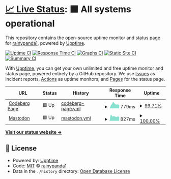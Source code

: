 # [📈 Live Status](https://rainypanda1.github.io/uptime): <!--live status--> **🟩 All systems operational**

This repository contains the open-source uptime monitor and status page for [rainypanda1](https://rainypanda1.github.io/uptime), powered by [Upptime](https://github.com/upptime/upptime).

[![Uptime CI](https://github.com/rainypanda1/uptime/workflows/Uptime%20CI/badge.svg)](https://github.com/rainypanda1/uptime/actions?query=workflow%3A%22Uptime+CI%22)
[![Response Time CI](https://github.com/rainypanda1/uptime/workflows/Response%20Time%20CI/badge.svg)](https://github.com/rainypanda1/uptime/actions?query=workflow%3A%22Response+Time+CI%22)
[![Graphs CI](https://github.com/rainypanda1/uptime/workflows/Graphs%20CI/badge.svg)](https://github.com/rainypanda1/uptime/actions?query=workflow%3A%22Graphs+CI%22)
[![Static Site CI](https://github.com/rainypanda1/uptime/workflows/Static%20Site%20CI/badge.svg)](https://github.com/rainypanda1/uptime/actions?query=workflow%3A%22Static+Site+CI%22)
[![Summary CI](https://github.com/rainypanda1/uptime/workflows/Summary%20CI/badge.svg)](https://github.com/rainypanda1/uptime/actions?query=workflow%3A%22Summary+CI%22)

With [Upptime](https://upptime.js.org), you can get your own unlimited and free uptime monitor and status page, powered entirely by a GitHub repository. We use [Issues](https://github.com/rainypanda1/uptime/issues) as incident reports, [Actions](https://github.com/rainypanda1/uptime/actions) as uptime monitors, and [Pages](https://rainypanda1.github.io/uptime) for the status page.

<!--start: status pages-->
<!-- This summary is generated by Upptime (https://github.com/upptime/upptime) -->
<!-- Do not edit this manually, your changes will be overwritten -->
<!-- prettier-ignore -->
| URL | Status | History | Response Time | Uptime |
| --- | ------ | ------- | ------------- | ------ |
| <img alt="" src="https://icons.duckduckgo.com/ip3/rainypanda.codeberg.page.ico" height="13"> [Codeberg Page](https://rainypanda.codeberg.page/) | 🟩 Up | [codeberg-page.yml](https://github.com/rainypanda1/uptime/commits/HEAD/history/codeberg-page.yml) | <details><summary><img alt="Response time graph" src="./graphs/codeberg-page/response-time-week.png" height="20"> 779ms</summary><br><a href="https://rainypanda1.github.io/uptime/history/codeberg-page"><img alt="Response time 6136" src="https://img.shields.io/endpoint?url=https%3A%2F%2Fraw.githubusercontent.com%2Frainypanda1%2Fuptime%2FHEAD%2Fapi%2Fcodeberg-page%2Fresponse-time.json"></a><br><a href="https://rainypanda1.github.io/uptime/history/codeberg-page"><img alt="24-hour response time 575" src="https://img.shields.io/endpoint?url=https%3A%2F%2Fraw.githubusercontent.com%2Frainypanda1%2Fuptime%2FHEAD%2Fapi%2Fcodeberg-page%2Fresponse-time-day.json"></a><br><a href="https://rainypanda1.github.io/uptime/history/codeberg-page"><img alt="7-day response time 779" src="https://img.shields.io/endpoint?url=https%3A%2F%2Fraw.githubusercontent.com%2Frainypanda1%2Fuptime%2FHEAD%2Fapi%2Fcodeberg-page%2Fresponse-time-week.json"></a><br><a href="https://rainypanda1.github.io/uptime/history/codeberg-page"><img alt="30-day response time 6409" src="https://img.shields.io/endpoint?url=https%3A%2F%2Fraw.githubusercontent.com%2Frainypanda1%2Fuptime%2FHEAD%2Fapi%2Fcodeberg-page%2Fresponse-time-month.json"></a><br><a href="https://rainypanda1.github.io/uptime/history/codeberg-page"><img alt="1-year response time 6136" src="https://img.shields.io/endpoint?url=https%3A%2F%2Fraw.githubusercontent.com%2Frainypanda1%2Fuptime%2FHEAD%2Fapi%2Fcodeberg-page%2Fresponse-time-year.json"></a></details> | <details><summary><a href="https://rainypanda1.github.io/uptime/history/codeberg-page">99.71%</a></summary><a href="https://rainypanda1.github.io/uptime/history/codeberg-page"><img alt="All-time uptime 97.26%" src="https://img.shields.io/endpoint?url=https%3A%2F%2Fraw.githubusercontent.com%2Frainypanda1%2Fuptime%2FHEAD%2Fapi%2Fcodeberg-page%2Fuptime.json"></a><br><a href="https://rainypanda1.github.io/uptime/history/codeberg-page"><img alt="24-hour uptime 100.00%" src="https://img.shields.io/endpoint?url=https%3A%2F%2Fraw.githubusercontent.com%2Frainypanda1%2Fuptime%2FHEAD%2Fapi%2Fcodeberg-page%2Fuptime-day.json"></a><br><a href="https://rainypanda1.github.io/uptime/history/codeberg-page"><img alt="7-day uptime 99.71%" src="https://img.shields.io/endpoint?url=https%3A%2F%2Fraw.githubusercontent.com%2Frainypanda1%2Fuptime%2FHEAD%2Fapi%2Fcodeberg-page%2Fuptime-week.json"></a><br><a href="https://rainypanda1.github.io/uptime/history/codeberg-page"><img alt="30-day uptime 98.75%" src="https://img.shields.io/endpoint?url=https%3A%2F%2Fraw.githubusercontent.com%2Frainypanda1%2Fuptime%2FHEAD%2Fapi%2Fcodeberg-page%2Fuptime-month.json"></a><br><a href="https://rainypanda1.github.io/uptime/history/codeberg-page"><img alt="1-year uptime 97.26%" src="https://img.shields.io/endpoint?url=https%3A%2F%2Fraw.githubusercontent.com%2Frainypanda1%2Fuptime%2FHEAD%2Fapi%2Fcodeberg-page%2Fuptime-year.json"></a></details>
| <img alt="" src="https://icons.duckduckgo.com/ip3/mstdn.social.ico" height="13"> [Mastodon](https://mstdn.social) | 🟩 Up | [mastodon.yml](https://github.com/rainypanda1/uptime/commits/HEAD/history/mastodon.yml) | <details><summary><img alt="Response time graph" src="./graphs/mastodon/response-time-week.png" height="20"> 827ms</summary><br><a href="https://rainypanda1.github.io/uptime/history/mastodon"><img alt="Response time 835" src="https://img.shields.io/endpoint?url=https%3A%2F%2Fraw.githubusercontent.com%2Frainypanda1%2Fuptime%2FHEAD%2Fapi%2Fmastodon%2Fresponse-time.json"></a><br><a href="https://rainypanda1.github.io/uptime/history/mastodon"><img alt="24-hour response time 709" src="https://img.shields.io/endpoint?url=https%3A%2F%2Fraw.githubusercontent.com%2Frainypanda1%2Fuptime%2FHEAD%2Fapi%2Fmastodon%2Fresponse-time-day.json"></a><br><a href="https://rainypanda1.github.io/uptime/history/mastodon"><img alt="7-day response time 827" src="https://img.shields.io/endpoint?url=https%3A%2F%2Fraw.githubusercontent.com%2Frainypanda1%2Fuptime%2FHEAD%2Fapi%2Fmastodon%2Fresponse-time-week.json"></a><br><a href="https://rainypanda1.github.io/uptime/history/mastodon"><img alt="30-day response time 837" src="https://img.shields.io/endpoint?url=https%3A%2F%2Fraw.githubusercontent.com%2Frainypanda1%2Fuptime%2FHEAD%2Fapi%2Fmastodon%2Fresponse-time-month.json"></a><br><a href="https://rainypanda1.github.io/uptime/history/mastodon"><img alt="1-year response time 835" src="https://img.shields.io/endpoint?url=https%3A%2F%2Fraw.githubusercontent.com%2Frainypanda1%2Fuptime%2FHEAD%2Fapi%2Fmastodon%2Fresponse-time-year.json"></a></details> | <details><summary><a href="https://rainypanda1.github.io/uptime/history/mastodon">100.00%</a></summary><a href="https://rainypanda1.github.io/uptime/history/mastodon"><img alt="All-time uptime 99.93%" src="https://img.shields.io/endpoint?url=https%3A%2F%2Fraw.githubusercontent.com%2Frainypanda1%2Fuptime%2FHEAD%2Fapi%2Fmastodon%2Fuptime.json"></a><br><a href="https://rainypanda1.github.io/uptime/history/mastodon"><img alt="24-hour uptime 100.00%" src="https://img.shields.io/endpoint?url=https%3A%2F%2Fraw.githubusercontent.com%2Frainypanda1%2Fuptime%2FHEAD%2Fapi%2Fmastodon%2Fuptime-day.json"></a><br><a href="https://rainypanda1.github.io/uptime/history/mastodon"><img alt="7-day uptime 100.00%" src="https://img.shields.io/endpoint?url=https%3A%2F%2Fraw.githubusercontent.com%2Frainypanda1%2Fuptime%2FHEAD%2Fapi%2Fmastodon%2Fuptime-week.json"></a><br><a href="https://rainypanda1.github.io/uptime/history/mastodon"><img alt="30-day uptime 99.89%" src="https://img.shields.io/endpoint?url=https%3A%2F%2Fraw.githubusercontent.com%2Frainypanda1%2Fuptime%2FHEAD%2Fapi%2Fmastodon%2Fuptime-month.json"></a><br><a href="https://rainypanda1.github.io/uptime/history/mastodon"><img alt="1-year uptime 99.93%" src="https://img.shields.io/endpoint?url=https%3A%2F%2Fraw.githubusercontent.com%2Frainypanda1%2Fuptime%2FHEAD%2Fapi%2Fmastodon%2Fuptime-year.json"></a></details>

<!--end: status pages-->

[**Visit our status website →**](https://rainypanda1.github.io/uptime)

## 📄 License

- Powered by: [Upptime](https://github.com/upptime/upptime)
- Code: [MIT](./LICENSE) © [rainypanda1](https://rainypanda1.github.io/uptime)
- Data in the `./history` directory: [Open Database License](https://opendatacommons.org/licenses/odbl/1-0/)
